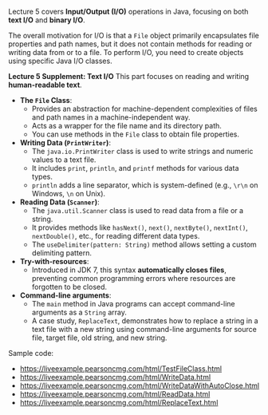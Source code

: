 Lecture 5 covers **Input/Output (I/O)** operations in Java, focusing on both **text I/O** and **binary I/O**.

The overall motivation for I/O is that a `File` object primarily encapsulates file properties and path names, but it does not contain methods for reading or writing data from or to a file. To perform I/O, you need to create objects using specific Java I/O classes.

**Lecture 5 Supplement: Text I/O**
This part focuses on reading and writing **human-readable text**.

*   **The `File` Class**:
    *   Provides an abstraction for machine-dependent complexities of files and path names in a machine-independent way.
    *   Acts as a wrapper for the file name and its directory path.
    *   You can use methods in the `File` class to obtain file properties.
*   **Writing Data (`PrintWriter`)**:
    *   The `java.io.PrintWriter` class is used to write strings and numeric values to a text file.
    *   It includes `print`, `println`, and `printf` methods for various data types.
    *   `println` adds a line separator, which is system-defined (e.g., `\r\n` on Windows, `\n` on Unix).
*   **Reading Data (`Scanner`)**:
    *   The `java.util.Scanner` class is used to read data from a file or a string.
    *   It provides methods like `hasNext()`, `next()`, `nextByte()`, `nextInt()`, `nextDouble()`, etc., for reading different data types.
    *   The `useDelimiter(pattern: String)` method allows setting a custom delimiting pattern.
*   **Try-with-resources**:
    *   Introduced in JDK 7, this syntax **automatically closes files**, preventing common programming errors where resources are forgotten to be closed.
*   **Command-line arguments**:
    *   The `main` method in Java programs can accept command-line arguments as a `String` array.
    *   A case study, `ReplaceText`, demonstrates how to replace a string in a text file with a new string using command-line arguments for source file, target file, old string, and new string.

Sample code: 

- https://liveexample.pearsoncmg.com/html/TestFileClass.html
- https://liveexample.pearsoncmg.com/html/WriteData.html
- https://liveexample.pearsoncmg.com/html/WriteDataWithAutoClose.html
- https://liveexample.pearsoncmg.com/html/ReadData.html
- https://liveexample.pearsoncmg.com/html/ReplaceText.html